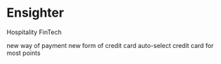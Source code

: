 # Ensighter

Hospitality FinTech

new way of payment
new form of credit card
auto-select credit card for most points
